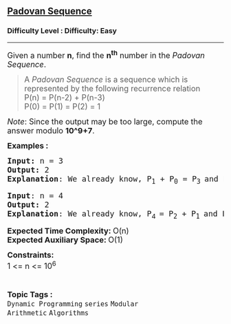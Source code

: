 <h2><a href="https://www.geeksforgeeks.org/problems/padovan-sequence2855/1?page=1&category=Dynamic%20Programming&difficulty=Easy&sortBy=submissions">Padovan Sequence</a></h2><h3>Difficulty Level : Difficulty: Easy</h3><hr><div class="problems_problem_content__Xm_eO"><p><span style="font-size: 18px;">Given a number <strong>n</strong>, find the <strong>n<sup>th</sup></strong>&nbsp;number in the <em>Padovan Sequence</em>.</span></p>
<blockquote>
<p><span style="font-size: 18px;">A <em>Padovan Sequence</em> is a sequence which is represented by the following recurrence relation<br></span><span style="font-size: 18px;">P(n) = P(n-2) + P(n-3)<br></span><span style="font-size: 18px;">P(0) = P(1) = P(2) = 1</span></p>
</blockquote>
<p><span style="font-size: 18px;"><em>Note</em>: Since the output may be too large, compute the answer modulo <strong>10^9+7</strong>.</span></p>
<p><span style="font-size: 18px;"><strong>Examples :</strong></span></p>
<pre><span style="font-size: 18px;"><strong>Input: </strong>n = 3
<strong>Output:</strong> 2
<strong>Explanation</strong>: We already know, P<sub>1</sub> + P<sub>0</sub> = P<sub>3 </sub>and P<sub>1 </sub>= 1 and P<sub>0</sub> = 1
</span></pre>
<pre><span style="font-size: 18px;"><strong>Input</strong>: n = 4
<strong>Output:</strong> 2
<strong>Explanation</strong>: We already know, P<sub style="font-family: -apple-system, BlinkMacSystemFont, 'Segoe UI', Roboto, Oxygen, Ubuntu, Cantarell, 'Open Sans', 'Helvetica Neue', sans-serif;">4  </sub>= P<sub>2</sub>&nbsp;+ P<sub>1 </sub>and P<sub>2</sub> = 1 and P<sub>1</sub> = 1<br></span></pre>
<p><span style="font-size: 18px;"><strong>Expected Time Complexity: </strong>O(n)<br><strong>Expected Auxiliary Space:&nbsp;</strong>O(1)</span></p>
<p><span style="font-size: 18px;"><strong>Constraints:</strong><br>1 &lt;= n &lt;= 10<sup>6</sup></span></p></div><br><p><span style=font-size:18px><strong>Topic Tags : </strong><br><code>Dynamic Programming</code>&nbsp;<code>series</code>&nbsp;<code>Modular Arithmetic</code>&nbsp;<code>Algorithms</code>&nbsp;